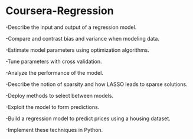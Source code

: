 # Coursera-Regression

-Describe the input and output of a regression model.

-Compare and contrast bias and variance when modeling data.

-Estimate model parameters using optimization algorithms.

-Tune parameters with cross validation.

-Analyze the performance of the model.

-Describe the notion of sparsity and how LASSO leads to sparse solutions.

-Deploy methods to select between models.

-Exploit the model to form predictions. 

-Build a regression model to predict prices using a housing dataset.

-Implement these techniques in Python.
